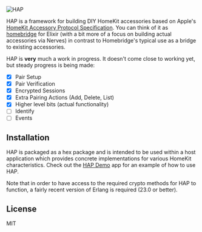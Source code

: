 ![HAP](https://user-images.githubusercontent.com/79646/67910894-dd4dc280-fb5a-11e9-9ca9-4be6633cc1a6.png)

HAP is a framework for building DIY HomeKit accessories based on Apple's [HomeKit Accessory Protocol Specification](https://developer.apple.com/homekit/). 
You can think of it as [homebridge](https://github.com/nfarina/homebridge) for Elixir (with a bit more of a focus on
building actual accessories via Nerves) in contrast to Homebridge's typical use as a bridge to existing accessories.

HAP is **very** much a work in progress. It doesn't come close to working yet, but 
steady progress is being made:

* [x] Pair Setup
* [x] Pair Verification
* [x] Encrypted Sessions
* [x] Extra Pairing Actions (Add, Delete, List)
* [x] Higher level bits (actual functionality)
* [ ] Identify
* [ ] Events

## Installation

HAP is packaged as a hex package and is intended to be used within a host application
which provides concrete implementations for various HomeKit characteristics. Check out 
the [HAP Demo](https://github.com/mtrudel/hap_demo) app for an example of how to use HAP.

Note that in order to have access to the required crypto methods for HAP to function, a
fairly recent version of Erlang is required (23.0 or better).

## License

MIT
